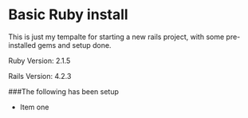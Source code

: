 # Basic Ruby install

This is just my tempalte for starting a new rails project, with some pre-installed gems and setup done. 

Ruby Version: 2.1.5

Rails Version: 4.2.3

###The following has been setup

* Item one

